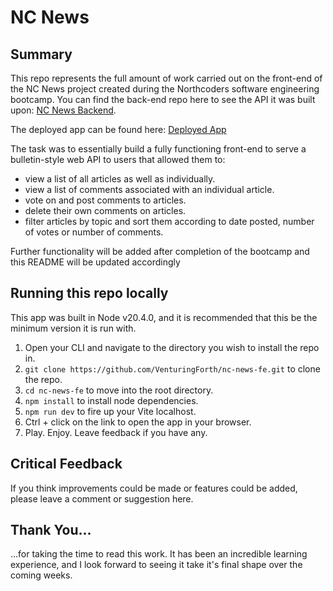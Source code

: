 # NC News
## Summary

This repo represents the full amount of work carried out on the front-end of the NC News project created during the Northcoders software engineering bootcamp. You can find the back-end repo here to see the API it was built upon: [NC News Backend](https://github.com/VenturingForth/nc-news-be).

The deployed app can be found here: [Deployed App](https://nc-news-with-jr.netlify.app/)

The task was to essentially build a fully functioning front-end to serve a bulletin-style web API to users that allowed them to:

- view a list of all articles as well as individually.
- view a list of comments associated with an individual article.
- vote on and post comments to articles.
- delete their own comments on articles.
- filter articles by topic and sort them according to date posted, number of votes or number of comments.

Further functionality will be added after completion of the bootcamp and this README will be updated accordingly 

## Running this repo locally
This app was built in Node v20.4.0, and it is recommended that this be the minimum version it is run with.

1. Open your CLI and navigate to the directory you wish to install the repo in.
2. `git clone https://github.com/VenturingForth/nc-news-fe.git` to clone the repo.
3. `cd nc-news-fe` to move into the root directory.
4. `npm install` to install node dependencies.
5. `npm run dev` to fire up your Vite localhost.
6. Ctrl + click on the link to open the app in your browser.
7. Play. Enjoy. Leave feedback if you have any.

## Critical Feedback
If you think improvements could be made or features could be added, please leave a comment or suggestion here.

## Thank You...
...for taking the time to read this work. It has been an incredible learning experience, and I look forward to seeing it take it's final shape over the coming weeks.